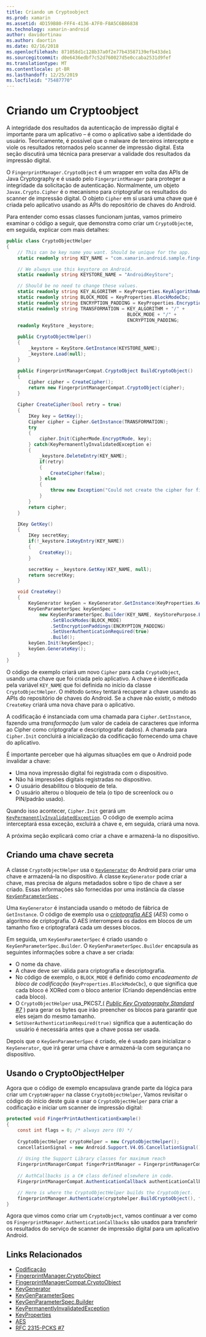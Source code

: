 ```yaml
---
title: Criando um Cryptoobject
ms.prod: xamarin
ms.assetid: 4D159B80-FFF4-4136-A7F0-F8A5C6B86838
ms.technology: xamarin-android
author: davidortinau
ms.author: daortin
ms.date: 02/16/2018
ms.openlocfilehash: 871058d1c128b37a0f2e77b43587139efb433de1
ms.sourcegitcommit: d0e6436edbf7c52d760027d5e0ccaba2531d9fef
ms.translationtype: MT
ms.contentlocale: pt-BR
ms.lasthandoff: 12/25/2019
ms.locfileid: "75487770"
---
```

# <a name="creating-a-cryptoobject"></a>Criando um Cryptoobject

A integridade dos resultados da autenticação de impressão digital é importante para um aplicativo &ndash; é como o aplicativo sabe a identidade do usuário. Teoricamente, é possível que o malware de terceiros intercepte e viole os resultados retornados pelo scanner de impressão digital. Esta seção discutirá uma técnica para preservar a validade dos resultados da impressão digital. 

O `FingerprintManager.CryptoObject` é um wrapper em volta das APIs de Java Cryptography e é usado pelo `FingerprintManager` para proteger a integridade da solicitação de autenticação. Normalmente, um objeto `Javax.Crypto.Cipher` é o mecanismo para criptografar os resultados do scanner de impressão digital. O objeto `Cipher` em si usará uma chave que é criada pelo aplicativo usando as APIs do repositório de chaves do Android.

Para entender como essas classes funcionam juntas, vamos primeiro examinar o código a seguir, que demonstra como criar um `CryptoObject`e, em seguida, explicar com mais detalhes:

```csharp
public class CryptoObjectHelper
{
    // This can be key name you want. Should be unique for the app.
    static readonly string KEY_NAME = "com.xamarin.android.sample.fingerprint_authentication_key";

    // We always use this keystore on Android.
    static readonly string KEYSTORE_NAME = "AndroidKeyStore";

    // Should be no need to change these values.
    static readonly string KEY_ALGORITHM = KeyProperties.KeyAlgorithmAes;
    static readonly string BLOCK_MODE = KeyProperties.BlockModeCbc;
    static readonly string ENCRYPTION_PADDING = KeyProperties.EncryptionPaddingPkcs7;
    static readonly string TRANSFORMATION = KEY_ALGORITHM + "/" +
                                            BLOCK_MODE + "/" +
                                            ENCRYPTION_PADDING;
    readonly KeyStore _keystore;

    public CryptoObjectHelper()
    {
        _keystore = KeyStore.GetInstance(KEYSTORE_NAME);
        _keystore.Load(null);
    }

    public FingerprintManagerCompat.CryptoObject BuildCryptoObject()
    {
        Cipher cipher = CreateCipher();
        return new FingerprintManagerCompat.CryptoObject(cipher);
    }

    Cipher CreateCipher(bool retry = true)
    {
        IKey key = GetKey();
        Cipher cipher = Cipher.GetInstance(TRANSFORMATION);
        try
        {
            cipher.Init(CipherMode.EncryptMode, key);
        } catch(KeyPermanentlyInvalidatedException e)
        {
            _keystore.DeleteEntry(KEY_NAME);
            if(retry)
            {
                CreateCipher(false);
            } else
            {
                throw new Exception("Could not create the cipher for fingerprint authentication.", e);
            }
        }
        return cipher;
    }

    IKey GetKey()
    {
        IKey secretKey;
        if(!_keystore.IsKeyEntry(KEY_NAME))
        {
            CreateKey();
        }

        secretKey = _keystore.GetKey(KEY_NAME, null);
        return secretKey;
    }

    void CreateKey()
    {
        KeyGenerator keyGen = KeyGenerator.GetInstance(KeyProperties.KeyAlgorithmAes, KEYSTORE_NAME);
        KeyGenParameterSpec keyGenSpec =
            new KeyGenParameterSpec.Builder(KEY_NAME, KeyStorePurpose.Encrypt | KeyStorePurpose.Decrypt)
                .SetBlockModes(BLOCK_MODE)
                .SetEncryptionPaddings(ENCRYPTION_PADDING)
                .SetUserAuthenticationRequired(true)
                .Build();
        keyGen.Init(keyGenSpec);
        keyGen.GenerateKey();
    }
}
```

O código de exemplo criará um novo `Cipher` para cada `CryptoObject`, usando uma chave que foi criada pelo aplicativo. A chave é identificada pela variável `KEY_NAME` que foi definida no início da classe `CryptoObjectHelper`. O método `GetKey` tentará recuperar a chave usando as APIs do repositório de chaves do Android. Se a chave não existir, o método `CreateKey` criará uma nova chave para o aplicativo.

A codificação é instanciada com uma chamada para `Cipher.GetInstance`, fazendo uma _transformação_ (um valor de cadeia de caracteres que informa ao Cipher como criptografar e descriptografar dados). A chamada para `Cipher.Init` concluirá a inicialização da codificação fornecendo uma chave do aplicativo. 

É importante perceber que há algumas situações em que o Android pode invalidar a chave: 

- Uma nova impressão digital foi registrada com o dispositivo.
- Não há impressões digitais registradas no dispositivo.
- O usuário desabilitou o bloqueio de tela.
- O usuário alterou o bloqueio de tela (o tipo de screenlock ou o PIN/padrão usado).

Quando isso acontecer, `Cipher.Init` gerará um [`KeyPermanentlyInvalidatedException`](https://developer.android.com/reference/android/security/keystore/KeyPermanentlyInvalidatedException.html). O código de exemplo acima interceptará essa exceção, excluirá a chave e, em seguida, criará uma nova.

A próxima seção explicará como criar a chave e armazená-la no dispositivo.

## <a name="creating-a-secret-key"></a>Criando uma chave secreta

A classe `CryptoObjectHelper` usa o [`KeyGenerator`](xref:Javax.Crypto.KeyGenerator) do Android para criar uma chave e armazená-la no dispositivo. A classe `KeyGenerator` pode criar a chave, mas precisa de alguns metadados sobre o tipo de chave a ser criado. Essas informações são fornecidas por uma instância da classe [`KeyGenParameterSpec`](https://developer.android.com/reference/android/security/keystore/KeyGenParameterSpec.html) . 

Uma `KeyGenerator` é instanciada usando o método de fábrica de `GetInstance`. O código de exemplo usa o [_criptografia AES_](https://en.wikipedia.org/wiki/Advanced_Encryption_Standard) (_AES_) como o algoritmo de criptografia. O AES interromperá os dados em blocos de um tamanho fixo e criptografará cada um desses blocos.

Em seguida, um `KeyGenParameterSpec` é criado usando o `KeyGenParameterSpec.Builder`. O `KeyGenParameterSpec.Builder` encapsula as seguintes informações sobre a chave a ser criada:

- O nome da chave.
- A chave deve ser válida para criptografia e descriptografia.
- No código de exemplo, o `BLOCK_MODE` é definido como _encadeamento de bloco de codificação_ (`KeyProperties.BlockModeCbc`), o que significa que cada bloco é XORed com o bloco anterior (Criando dependências entre cada bloco). 
- O `CryptoObjectHelper` usa_PKCS7_( [_Public Key Cryptography Standard #7_](https://tools.ietf.org/html/rfc2315) ) para gerar os bytes que irão preencher os blocos para garantir que eles sejam do mesmo tamanho.
- `SetUserAuthenticationRequired(true)` significa que a autenticação do usuário é necessária antes que a chave possa ser usada.

Depois que o `KeyGenParameterSpec` é criado, ele é usado para inicializar o `KeyGenerator`, que irá gerar uma chave e armazená-la com segurança no dispositivo. 

## <a name="using-the-cryptoobjecthelper"></a>Usando o CryptoObjectHelper

Agora que o código de exemplo encapsulava grande parte da lógica para criar um `CryptoWrapper` na classe `CryptoObjectHelper`, Vamos revisitar o código do início deste guia e usar o `CryptoObjectHelper` para criar a codificação e iniciar um scanner de impressão digital: 

```csharp
protected void FingerPrintAuthenticationExample()
{
    const int flags = 0; /* always zero (0) */
    
    CryptoObjectHelper cryptoHelper = new CryptoObjectHelper();
    cancellationSignal = new Android.Support.V4.OS.CancellationSignal();
    
    // Using the Support Library classes for maximum reach
    FingerprintManagerCompat fingerPrintManager = FingerprintManagerCompat.From(this);
    
    // AuthCallbacks is a C# class defined elsewhere in code.
    FingerprintManagerCompat.AuthenticationCallback authenticationCallback = new MyAuthCallbackSample(this);

    // Here is where the CryptoObjectHelper builds the CryptoObject. 
    fingerprintManager.Authenticate(cryptohelper.BuildCryptoObject(), flags, cancellationSignal, authenticationCallback, null);
}
```

Agora que vimos como criar um `CryptoObject`, vamos continuar a ver como os `FingerprintManager.AuthenticationCallbacks` são usados para transferir os resultados do serviço de scanner de impressão digital para um aplicativo Android.

## <a name="related-links"></a>Links Relacionados

- [Codificação](xref:Javax.Crypto.Cipher)
- [FingerprintManager.CryptoObject](https://developer.android.com/reference/android/hardware/fingerprint/FingerprintManager.CryptoObject.html)
- [FingerprintManagerCompat.CryptoObject](https://developer.android.com/reference/android/support/v4/hardware/fingerprint/FingerprintManagerCompat.CryptoObject.html)
- [KeyGenerator](xref:Javax.Crypto.KeyGenerator)
- [KeyGenParameterSpec](https://developer.android.com/reference/android/security/keystore/KeyGenParameterSpec.html)
- [KeyGenParameterSpec.Builder](https://developer.android.com/reference/android/security/keystore/KeyGenParameterSpec.Builder.html)
- [KeyPermanentlyInvalidatedException](https://developer.android.com/reference/android/security/keystore/KeyPermanentlyInvalidatedException.html)
- [KeyProperties](https://developer.android.com/reference/android/security/keystore/KeyProperties.html)
- [AES](https://en.wikipedia.org/wiki/Advanced_Encryption_Standard)
- [RFC 2315-PCKS #7](https://tools.ietf.org/html/rfc2315)
